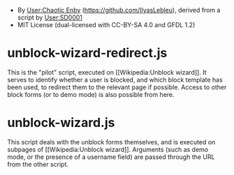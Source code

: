 - By [User:Chaotic Enby](https://en.wikipedia.org/wiki/User:Chaotic_Enby) (https://github.com/IlyasLebleu), derived from a script by [User:SD0001](https://en.wikipedia.org/wiki/User:SD0001)
- MIT License (dual-licensed with CC-BY-SA 4.0 and GFDL 1.2)

# unblock-wizard-redirect.js

This is the "pilot" script, executed on [[Wikipedia:Unblock wizard]]. It serves to identify whether a user is blocked, and which block template has been used, to redirect them to the relevant page if possible. Access to other block forms (or to demo mode) is also possible from here.

# unblock-wizard.js

This script deals with the unblock forms themselves, and is executed on subpages of [[Wikipedia:Unblock wizard]]. Arguments (such as demo mode, or the presence of a username field) are passed through the URL from the other script.
